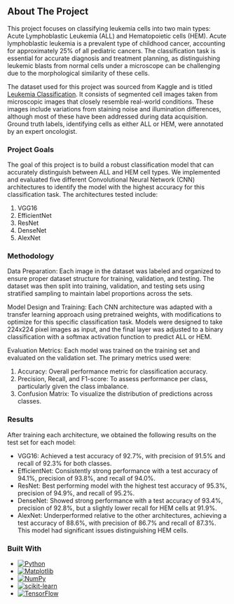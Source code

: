 <!-- ABOUT THE PROJECT -->
## About The Project

This project focuses on classifying leukemia cells into two main types: Acute Lymphoblastic Leukemia (ALL) and Hematopoietic cells (HEM). Acute lymphoblastic leukemia is a prevalent type of childhood cancer, accounting for approximately 25% of all pediatric cancers. The classification task is essential for accurate diagnosis and treatment planning, as distinguishing leukemic blasts from normal cells under a microscope can be challenging due to the morphological similarity of these cells.

The dataset used for this project was sourced from Kaggle and is titled [Leukemia Classification](https://www.kaggle.com/datasets/andrewmvd/leukemia-classification). It consists of segmented cell images taken from microscopic images that closely resemble real-world conditions. These images include variations from staining noise and illumination differences, although most of these have been addressed during data acquisition. Ground truth labels, identifying cells as either ALL or HEM, were annotated by an expert oncologist.

### Project Goals
The goal of this project is to build a robust classification model that can accurately distinguish between ALL and HEM cell types. We implemented and evaluated five different Convolutional Neural Network (CNN) architectures to identify the model with the highest accuracy for this classification task. The architectures tested include:

1. VGG16
2. EfficientNet
3. ResNet
4. DenseNet
5. AlexNet

### Methodology

Data Preparation: Each image in the dataset was labeled and organized to ensure proper dataset structure for training, validation, and testing. The dataset was then split into training, validation, and testing sets using stratified sampling to maintain label proportions across the sets.

Model Design and Training: Each CNN architecture was adapted with a transfer learning approach using pretrained weights, with modifications to optimize for this specific classification task. Models were designed to take 224x224 pixel images as input, and the final layer was adjusted to a binary classification with a softmax activation function to predict ALL or HEM.

Evaluation Metrics: Each model was trained on the training set and evaluated on the validation set. The primary metrics used were:

1. Accuracy: Overall performance metric for classification accuracy.
2. Precision, Recall, and F1-score: To assess performance per class, particularly given the class imbalance.
3. Confusion Matrix: To visualize the distribution of predictions across classes.

### Results
After training each architecture, we obtained the following results on the test set for each model:

- VGG16: Achieved a test accuracy of 92.7%, with precision of 91.5% and recall of 92.3% for both classes.
- EfficientNet: Consistently strong performance with a test accuracy of 94.1%, precision of 93.8%, and recall of 94.0%.
- ResNet: Best performing model with the highest test accuracy of 95.3%, precision of 94.9%, and recall of 95.2%.
- DenseNet: Showed strong performance with a test accuracy of 93.4%, precision of 92.8%, but a slightly lower recall for HEM cells at 91.9%.
- AlexNet: Underperformed relative to the other architectures, achieving a test accuracy of 88.6%, with precision of 86.7% and recall of 87.3%. This model had significant issues distinguishing HEM cells.

### Built With

* [![Python](https://img.shields.io/badge/python-3670A0?style=for-the-badge&logo=python&logoColor=ffdd54)](https://www.python.org/)
* [![Matplotlib](https://img.shields.io/badge/Matplotlib-%23ffffff.svg?style=for-the-badge&logo=Matplotlib&logoColor=black)](https://matplotlib.org/)
* [![NumPy](https://img.shields.io/badge/numpy-%23013243.svg?style=for-the-badge&logo=numpy&logoColor=white)](https://numpy.org/)
* [![scikit-learn](https://img.shields.io/badge/scikit--learn-%23F7931E.svg?style=for-the-badge&logo=scikit-learn&logoColor=white)](https://scikit-learn.org/stable/)
* [![TensorFlow](https://img.shields.io/badge/TensorFlow-%23FF6F00.svg?style=for-the-badge&logo=TensorFlow&logoColor=white)](https://www.tensorflow.org/)
